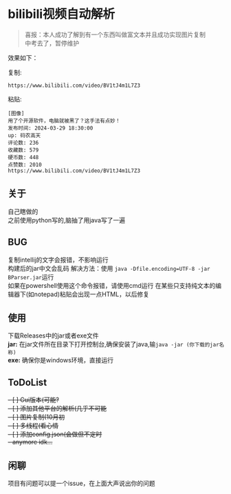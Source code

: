 # bilibili视频自动解析
> 喜报：本人成功了解到有一个东西叫做富文本并且成功实现图片复制  
> 中考去了，暂停维护  

效果如下：

复制:  
```
https://www.bilibili.com/video/BV1tJ4m1L7Z3
```

粘贴:
```
[图像]
用了个开源软件，电脑就被黑了？这手法有点妙！
发布时间: 2024-03-29 18:30:00
up: 码农高天
评论数: 236
收藏数: 579
硬币数: 448
点赞数: 2010
https://www.bilibili.com/video/BV1tJ4m1L7Z3
```

## 关于
自己瞎做的  
之前使用python写的,脑抽了用java写了一遍

## BUG
复制intellij的文字会报错，不影响运行  
构建后的jar中文会乱码 解决方法：使用 `java -Dfile.encoding=UTF-8 -jar BParser.jar`运行  
如果在powershell使用这个命令报错，请使用cmd运行
在某些只支持纯文本的编辑器下(如notepad)粘贴会出现一点HTML，以后修复 

## 使用
下载Releases中的jar或者exe文件  
**jar:**  在jar文件所在目录下打开控制台,确保安装了java,输`java -jar (你下载的jar名称)`  
**exe:**  确保你是windows环境，直接运行

## ToDoList  
~~- [ ] Gui版本(可能?~~    
~~- [ ] 添加其他平台的解析(几乎不可能~~  
~~- [ ] 图片复制(10月初~~  
~~- [ ] 多线程(看心情~~  
~~- [ ] 添加config.json(会做但不定时~~  
~~- anymore idk...~~  

## 闲聊
项目有问题可以提一个issue，在上面大声说出你的问题

